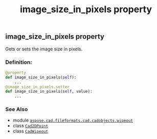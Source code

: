 ﻿---
title: image_size_in_pixels property
second_title: Aspose.CAD for Python via .NET API References
description: 
type: docs
weight: 250
url: /aspose.cad.fileformats.cad.cadobjects.wipeout/cadwipeout/image_size_in_pixels/
is_root: false
---

## image_size_in_pixels property


Gets or sets the image size in pixels.
### Definition:
```python
@property
def image_size_in_pixels(self):
    ...
@image_size_in_pixels.setter
def image_size_in_pixels(self, value):
    ...
```

### See Also
* module [`aspose.cad.fileformats.cad.cadobjects.wipeout`](../../)
* class [`Cad2DPoint`](/cad/python-net/aspose.cad.fileformats.cad.cadobjects/cad2dpoint)
* class [`CadWipeout`](/cad/python-net/aspose.cad.fileformats.cad.cadobjects.wipeout/cadwipeout)
